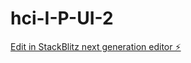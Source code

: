 # hci-I-P-UI-2

[Edit in StackBlitz next generation editor ⚡️](https://stackblitz.com/~/github.com/qinmengyuan/hci-I-P-UI-2)